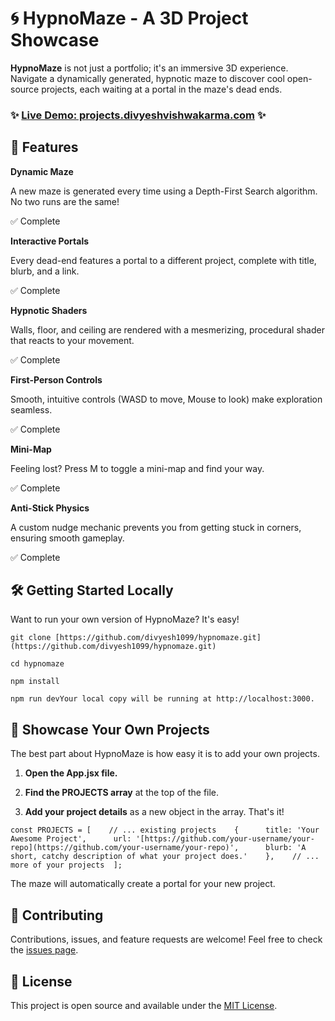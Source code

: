 🌀 HypnoMaze - A 3D Project Showcase
====================================

**HypnoMaze** is not just a portfolio; it's an immersive 3D experience. Navigate a dynamically generated, hypnotic maze to discover cool open-source projects, each waiting at a portal in the maze's dead ends.

### ✨ [**Live Demo: projects.divyeshvishwakarma.com**](https://www.google.com/search?q=https://projects.divyeshvishwakarma.com) ✨

🚀 Features
-----------

**Dynamic Maze**

A new maze is generated every time using a Depth-First Search algorithm. No two runs are the same!

✅ Complete

**Interactive Portals**

Every dead-end features a portal to a different project, complete with title, blurb, and a link.

✅ Complete

**Hypnotic Shaders**

Walls, floor, and ceiling are rendered with a mesmerizing, procedural shader that reacts to your movement.

✅ Complete

**First-Person Controls**

Smooth, intuitive controls (WASD to move, Mouse to look) make exploration seamless.

✅ Complete

**Mini-Map**

Feeling lost? Press M to toggle a mini-map and find your way.

✅ Complete

**Anti-Stick Physics**

A custom nudge mechanic prevents you from getting stuck in corners, ensuring smooth gameplay.

✅ Complete

🛠️ Getting Started Locally
---------------------------

Want to run your own version of HypnoMaze? It's easy!
```shell
git clone [https://github.com/divyesh1099/hypnomaze.git](https://github.com/divyesh1099/hypnomaze.git)

cd hypnomaze
    
npm install
    
npm run devYour local copy will be running at http://localhost:3000.
```    

🎨 Showcase Your Own Projects
-----------------------------

The best part about HypnoMaze is how easy it is to add your own projects.

1.  **Open the App.jsx file.**
    
2.  **Find the PROJECTS array** at the top of the file.
    
3.  **Add your project details** as a new object in the array. That's it!
    

```   // src/App.jsx  
const PROJECTS = [    // ... existing projects    {      title: 'Your Awesome Project',      url: '[https://github.com/your-username/your-repo](https://github.com/your-username/your-repo)',      blurb: 'A short, catchy description of what your project does.'    },    // ... more of your projects  ];
```

The maze will automatically create a portal for your new project.

🤝 Contributing
---------------

Contributions, issues, and feature requests are welcome! Feel free to check the [issues page](https://www.google.com/search?q=https://github.com/divyesh1099/hypnomaze/issues).

📜 License
----------

This project is open source and available under the [MIT License](https://www.google.com/search?q=LICENSE).
